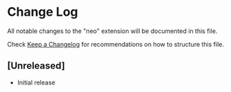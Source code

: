 # Change Log

All notable changes to the "neo" extension will be documented in this file.

Check [Keep a Changelog](http://keepachangelog.com/) for recommendations on how to structure this file.

## [Unreleased]

- Initial release